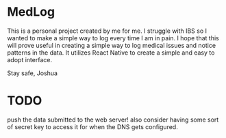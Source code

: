 # MedLog

This is a personal project created by me for me. I struggle with IBS so I wanted to make a simple way to log every time I am in pain.
I hope that this will prove useful in creating a simple way to log medical issues and notice patterns in the data.
It utilizes React Native to create a simple and easy to adopt interface.

Stay safe, 
Joshua

# TODO

push the data submitted to the web server! also consider having some sort of secret key to access it for when the DNS gets configured.
